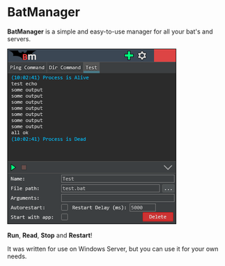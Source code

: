 # BatManager

__BatManager__ is a simple and easy-to-use manager for all your bat's and servers.

![alt text](https://raw.githubusercontent.com/ayles/BatManager/master/BatManager/Screens/screen1.png)

__Run__, __Read__, __Stop__ and __Restart__!

It was written for use on Windows Server, but you can use it for your own needs.
